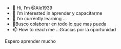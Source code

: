 - 👋 Hi, I’m @Ale1939
- 👀 I’m interested in  aprender y capacitarme
- 🌱 I’m currently learning  ...                                          
-  💞️Busco colaborar en  todo lo que mas pueda
- 📫 How to reach me ...Gracias por la oportunidad

<!---
Ale1939/Ale1939 is a ✨ special ✨ repository because its `README.md` (this file) appears on your GitHub profile.
You can click the Preview link to take a look at your changes.
--->

Espero aprender mucho
